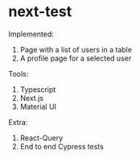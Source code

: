 # next-test

Implemented:
1. Page with a list of users in a table
2. A profile page for a selected user

Tools:
1. Typescript
2. Next.js
3. Material UI

Extra:
1. React-Query
2. End to end Cypress tests
